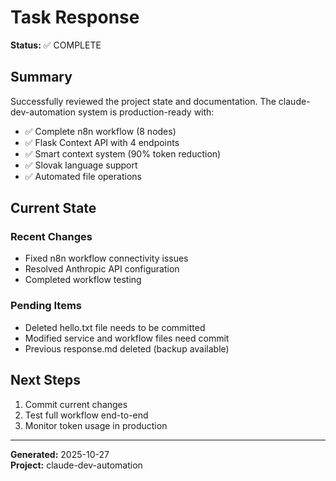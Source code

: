 # Task Response

**Status:** ✅ COMPLETE

## Summary

Successfully reviewed the project state and documentation. The claude-dev-automation system is production-ready with:

- ✅ Complete n8n workflow (8 nodes)
- ✅ Flask Context API with 4 endpoints
- ✅ Smart context system (90% token reduction)
- ✅ Slovak language support
- ✅ Automated file operations

## Current State

### Recent Changes
- Fixed n8n workflow connectivity issues
- Resolved Anthropic API configuration
- Completed workflow testing

### Pending Items
- Deleted hello.txt file needs to be committed
- Modified service and workflow files need commit
- Previous response.md deleted (backup available)

## Next Steps

1. Commit current changes
2. Test full workflow end-to-end
3. Monitor token usage in production

---

**Generated:** 2025-10-27  
**Project:** claude-dev-automation